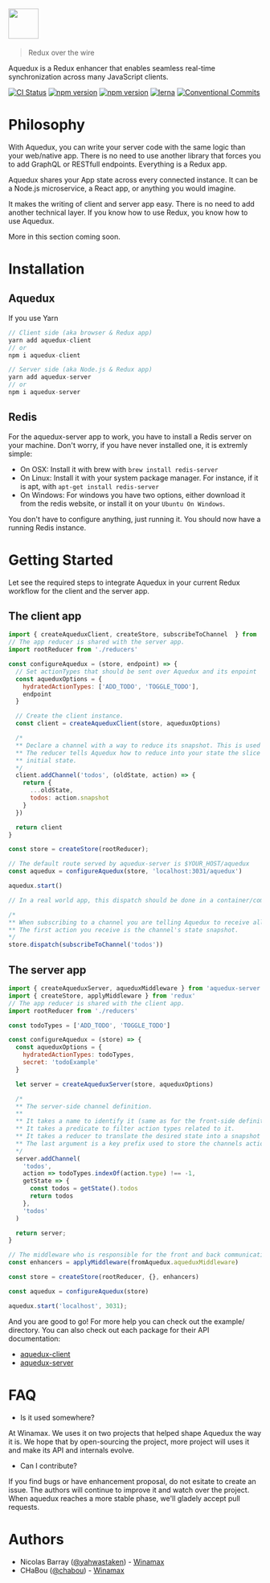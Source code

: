 # <img src='https://user-images.githubusercontent.com/4137761/37289440-f7a26b68-2609-11e8-8c23-fb8b49c53c90.png' height='60'>
> Redux over the wire

Aquedux is a Redux enhancer that enables seamless real-time synchronization across many JavaScript clients.

[![CI Status](https://circleci.com/gh/winamax/aquedux.svg?style=shield)](https://circleci.com/gh/Winamax/aquedux)
[![npm version](https://img.shields.io/npm/v/aquedux-client.svg?style=flat-square)](https://www.npmjs.com/package/aquedux-client)
[![npm version](https://img.shields.io/npm/v/aquedux-server.svg?style=flat-square)](https://www.npmjs.com/package/aquedux-server)
[![lerna](https://img.shields.io/badge/maintained%20with-lerna-cc00ff.svg)](https://lernajs.io/)
[![Conventional Commits](https://img.shields.io/badge/Conventional%20Commits-1.0.0-yellow.svg)](https://conventionalcommits.org)

# Philosophy

With Aquedux, you can write your server code with the same logic than your web/native app. There is no need to
use another library that forces you to add GraphQL or RESTfull endpoints. Everything is a Redux app.

Aquedux shares your App state across every connected instance. It can be a Node.js microservice, a React app, or anything you would imagine.

It makes the writing of client and server app easy. There is no need to add another technical layer. If you know how to use Redux, you know how to use Aquedux.

More in this section coming soon.

# Installation

## Aquedux

If you use Yarn
```js
// Client side (aka browser & Redux app)
yarn add aquedux-client
// or
npm i aquedux-client

// Server side (aka Node.js & Redux app)
yarn add aquedux-server
// or
npm i aquedux-server
```

## Redis

For the aquedux-server app to work, you have to install a Redis server on your machine. Don't worry, if you have never installed one, it is extremly simple:

* On OSX: Install it with brew with `brew install redis-server`
* On Linux: Install it with your system package manager. For instance, if it is apt, with `apt-get install redis-server`
* On Windows: For windows you have two options, either download it from the redis website, or install it on your `Ubuntu On Windows`.

You don't have to configure anything, just running it.
You should now have a running Redis instance.

# Getting Started

Let see the required steps to integrate Aquedux in your current Redux workflow for the client and the server app.

## The client app

```js
import { createAqueduxClient, createStore, subscribeToChannel  } from 'aquedux-client'
// The app reducer is shared with the server app.
import rootReducer from './reducers'

const configureAquedux = (store, endpoint) => {
  // Set actionTypes that should be sent over Aquedux and its enpoint
  const aqueduxOptions = {
    hydratedActionTypes: ['ADD_TODO', 'TOGGLE_TODO'],
    endpoint
  }

  // Create the client instance.
  const client = createAqueduxClient(store, aqueduxOptions)

  /* 
  ** Declare a channel with a way to reduce its snapshot. This is used to group action types and store slices.
  ** The reducer tells Aquedux how to reduce into your state the slice sent over by Aquedux as the channel
  ** initial state.
  */
  client.addChannel('todos', (oldState, action) => {
    return {
      ...oldState,
      todos: action.snapshot
    }
  })

  return client
}

const store = createStore(rootReducer);

// The default route served by aquedux-server is $YOUR_HOST/aquedux
const aquedux = configureAquedux(store, 'localhost:3031/aquedux')

aquedux.start()

// In a real world app, this dispatch should be done in a container/component at route level or cDM.

/* 
** When subscribing to a channel you are telling Aquedux to receive all related actions in real-time.
** The first action you receive is the channel's state snapshot.
*/
store.dispatch(subscribeToChannel('todos'))
```

## The server app

```js
import { createAqueduxServer, aqueduxMiddleware } from 'aquedux-server'
import { createStore, applyMiddleware } from 'redux'
// The app reducer is shared with the client app.
import rootReducer from './reducers'

const todoTypes = ['ADD_TODO', 'TOGGLE_TODO']

const configureAquedux = (store) => {
  const aqueduxOptions = {
    hydratedActionTypes: todoTypes,
    secret: 'todoExample'
  }

  let server = createAqueduxServer(store, aqueduxOptions)

  /*
  ** The server-side channel definition.
  **
  ** It takes a name to identify it (same as for the front-side definition).
  ** It takes a predicate to filter action types related to it.
  ** It takes a reducer to translate the desired state into a snapshot for first front-side hydratation.
  ** The last argument is a key prefix used to store the channels action.
  */
  server.addChannel(
    'todos',
    action => todoTypes.indexOf(action.type) !== -1,
    getState => {
      const todos = getState().todos
      return todos
    },
    'todos'
  )

  return server;
}

// The middleware who is responsible for the front and back communication.
const enhancers = applyMiddleware(fromAquedux.aqueduxMiddleware)

const store = createStore(rootReducer, {}, enhancers)

const aquedux = configureAquedux(store)

aquedux.start('localhost', 3031);
```

And you are good to go! For more help you can check out the example/ directory.
You can also check out each package for their API documentation:

* [aquedux-client](https://github.com/winamax/aquedux/blob/master/packages/aquedux-client/README.md)
* [aquedux-server](https://github.com/winamax/aquedux/blob/master/packages/aquedux-server/README.md)

# FAQ

* Is it used somewhere?

At Winamax. We uses it on two projects that helped shape Aquedux the way it is. We
hope that by open-sourcing the project, more project will uses it and make its API
and internals evolve.

* Can I contribute?

If you find bugs or have enhancement proposal, do not esitate to create an issue. The authors will continue to improve it and watch over the project. When aquedux
reaches a more stable phase, we'll gladely accept pull requests.

# Authors

* Nicolas Barray ([@yahwastaken](https://github.com/yahwastaken)) -
[Winamax](https://www.winamax.fr/)
* CHaBou ([@chabou](https://github.com/chabou)) -
[Winamax](https://www.wiamax.fr/)
